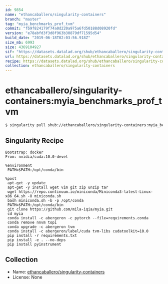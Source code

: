 ```yaml
---
id: 9854
name: "ethancaballero/singularity-containers"
branch: "master"
tag: "myia_benchmarks_prof_tvm"
commit: "fb9f824179f74a0d220a975a6fd50188d08920fd"
version: "e78abfd3f3d8f963b30879df71595d54"
build_date: "2019-06-18T02:03:56.918Z"
size_mb: 6993
size: 4369104927
sif: "https://datasets.datalad.org/shub/ethancaballero/singularity-containers/myia_benchmarks_prof_tvm/2019-06-18-fb9f8241-e78abfd3/e78abfd3f3d8f963b30879df71595d54.simg"
url: https://datasets.datalad.org/shub/ethancaballero/singularity-containers/myia_benchmarks_prof_tvm/2019-06-18-fb9f8241-e78abfd3/
recipe: https://datasets.datalad.org/shub/ethancaballero/singularity-containers/myia_benchmarks_prof_tvm/2019-06-18-fb9f8241-e78abfd3/Singularity
collection: ethancaballero/singularity-containers
---
```


# ethancaballero/singularity-containers:myia_benchmarks_prof_tvm

```bash
$ singularity pull shub://ethancaballero/singularity-containers:myia_benchmarks_prof_tvm
```

## Singularity Recipe

```singularity
Bootstrap: docker
From: nvidia/cuda:10.0-devel

%environment
 PATH=$PATH:/opt/conda/bin

%post
 apt-get -y update
 apt-get -y install wget vim git zip unzip tar
 wget https://repo.continuum.io/miniconda/Miniconda3-latest-Linux-x86_64.sh -O miniconda.sh
 bash miniconda.sh -b -p /opt/conda
 PATH=$PATH:/opt/conda/bin
 git clone https://github.com/mila-iqia/myia.git
 cd myia
 conda install -c abergeron -c pytorch --file=requirements.conda
 conda remove nnvm topi
 conda upgrade -c abergeron tvm
 conda install -c abergeron/label/cuda tvm-libs cudatoolkit=10.0
 pip install -r requirements.txt
 pip install -e . --no-deps
 pip install pyinstrument
```

## Collection

 - Name: [ethancaballero/singularity-containers](https://github.com/ethancaballero/singularity-containers)
 - License: None


